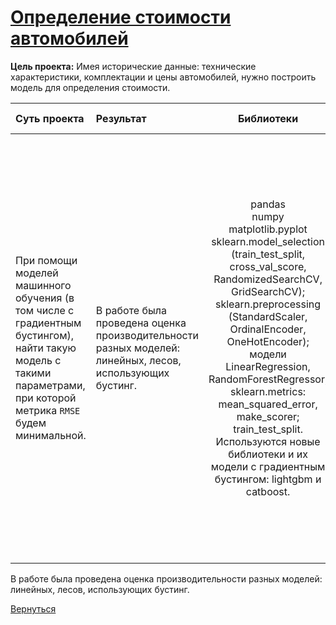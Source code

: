 # [Определение стоимости автомобилей](https://github.com/rustyt0aster/practicum/blob/main/11%20проект%20-%20Определение%20стоимости%20автомобилей/Определение%20стоимости%20автомобилей.ipynb)

**Цель проекта:** Имея исторические данные: технические характеристики, комплектации и цены автомобилей, нужно построить модель для определения стоимости. 

| Суть проекта | Результат | Библиотеки | Инструменты и важные детали |
| :-- | :-- |:--:|:--:|
| При помощи моделей машинного обучения (в том числе с градиентным бустингом), найти такую модель с такими параметрами, при которой метрика `RMSE` будем минимальной. | В работе была проведена оценка производительности разных моделей: линейных, лесов, использующих бустинг. | pandas<br>numpy<br>matplotlib.pyplot<br>sklearn.model_selection (train_test_split, cross_val_score, RandomizedSearchCV, GridSearchCV);<br>sklearn.preprocessing (StandardScaler, OrdinalEncoder, OneHotEncoder);<br>модели LinearRegression, RandomForestRegressor; sklearn.metrics: mean_squared_error, make_scorer; train_test_split.<br>Используются новые библиотеки и их модели с градиентным бустингом: lightgbm и catboost. | Предобработка данных. Фильтрация методами .query() и .loc[]<br>Построение столбчатых диаграмм, гистограмм и диаграмм размаха.<br>Прямое кодирование OHE через функцию для категориальных признаков линейной регрессии.<br>Порядковое кодирование категориальных признаков через функцию модели леса.<br>Обучение моделей с разными наборами признаков с использованием RandomizedSearchCV. Работа с моделями LGBMModel и CatBoostRegressor.<br>Поиск лучшего значения и лучших параметров.<br>Проверка лучшей модели на тестовых данных. |

В работе была проведена оценка производительности разных моделей: линейных, лесов, использующих бустинг.

[Вернуться](https://github.com/rustyt0aster/practicum/tree/main#readme)
